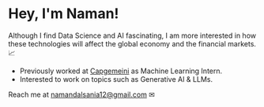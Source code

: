 # Hey, I'm Naman!

<p> Although I find Data Science and AI fascinating, I am more interested in how these technologies will affect the global economy and the financial markets. 📈</p>

- Previously worked at [Capgemeini](https://www.linkedin.com/company/capgemini/?originalSubdomain=in) as Machine Learning Intern.
- Interested to work on topics such as Generative AI & LLMs. 

Reach me at namandalsania12@gmail.com ✉ 
